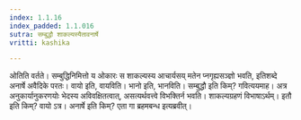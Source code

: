 ```yaml
---
index: 1.1.16
index_padded: 1.1.016
sutra: सम्बुद्धौ शाकल्यस्यैतावनार्षे
vritti: kashika

---
```

ओतिति वर्तते। सम्बुद्धिनिमित्तो य ओकारः स शाकल्यस्य आचार्यसय् मतेन प्नगृह्यसञ्ज्ञो भवति, इतिशब्दे अनार्षे अवैदिके परतः। वायो इति, वायविति। भानो इति, भानविति। सम्बुद्धौ इति किम्? गवित्ययमाह। अत्र अनुकार्यानुकरणयोः भेदस्य अविवक्षितत्वात्, असत्यर्थवत्त्वे विभक्तिर्न भवति। शाकल्यग्रहणं विभाषाऽर्थम्। इतौ इति किम्? वायो ऽत्र। अनार्षे इति किम्? एता गा ब्रहमबन्ध इत्यब्रवीत्।